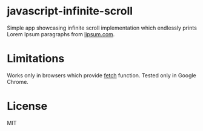 # javascript-infinite-scroll
Simple app showcasing infinite scroll implementation which endlessly prints Lorem Ipsum paragraphs from [lipsum.com](http://lipsum.com).

# Limitations

Works only in browsers which provide [fetch](https://fetch.spec.whatwg.org) function. Tested only in Google Chrome.

# License

MIT
